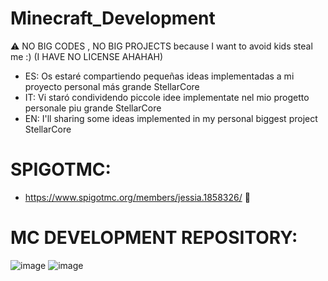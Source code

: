 # Minecraft_Development

⚠ NO BIG CODES , NO BIG PROJECTS because I want to avoid kids steal me :) (I HAVE NO LICENSE AHAHAH)

- ES: Os estaré compartiendo pequeñas ideas implementadas a mi proyecto personal más grande StellarCore
- IT: Vi staró condividendo piccole idee implementate nel mio progetto personale piu grande StellarCore
- EN: I'll sharing some ideas implemented in my personal biggest project StellarCore

# SPIGOTMC:
- https://www.spigotmc.org/members/jessia.1858326/ 💓

# MC DEVELOPMENT REPOSITORY:
![image](https://github.com/Lewysan/Minecraft_Development/assets/70720366/410915c9-3ea5-4695-becd-94555cc6b5ac)
![image](https://github.com/Lewysan/Minecraft_Development/assets/70720366/0336fe7b-415e-4b9b-87de-485976fa7a3d)


